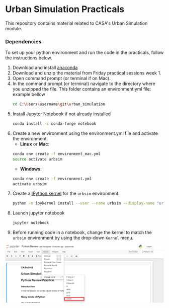 # Urban Simulation Practicals

This repository contains material related to CASA's Urban Simulation module. 

### Dependencies 

To set up your python environment and run the code in the practicals, follow the instructions below.

1. Download and install [anaconda](https://docs.anaconda.com/anaconda/install/)
2. Download and unzip the material from Friday practical sessions week 1.
3. Open command prompt (or terminal if on Mac).
4. In the command prompt (or terminal) navigate to the directory where you unzipped the file. This folder contains an environment.yml file: example bellow
    ```bash
    cd C:\Users\username\git\urban_simulation
    ```
5. Install Jupyter Notebook if not already installed
    ```bash
    conda install -c conda-forge notebook
    ```
7. Create a new environment using the environment.yml file and activate the environment.
    - __Linux__ or __Mac__: 
    ```bash
    conda env create -f environment_mac.yml 
    source activate urbsim
    ```
    - __Windows__: 
    ```bash
    conda env create -f environment.yml 
    activate urbsim
    ```
8. Create a [IPython kernel](http://ipython.readthedocs.io/en/stable/install/kernel_install.html) for the `urbsim` environment.  
    ```bash
    python -m ipykernel install --user --name urbsim --display-name "urbsim"
    ```
10. Launch jupyter notebook
    ```bash
    jupyter notebook
    ```
11. Before running code in a notebook, change the kernel to match the `urbsim` environment by using the drop-down `Kernel` menu. 

![Kernel](kernel.png)
